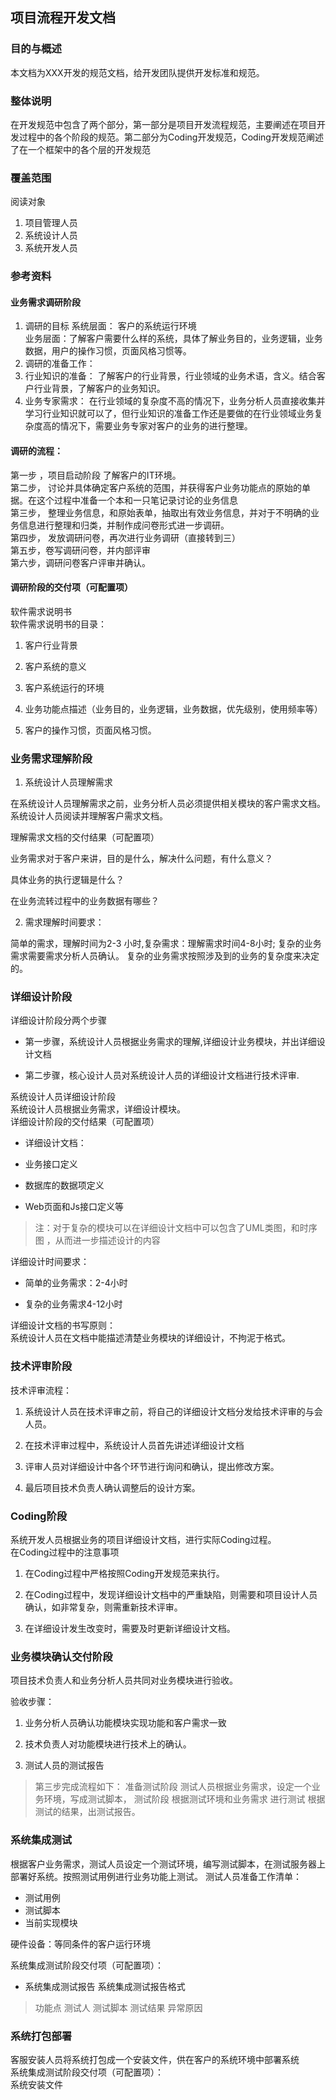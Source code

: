 ## 项目流程开发文档
### 目的与概述
本文档为XXX开发的规范文档，给开发团队提供开发标准和规范。
### 整体说明
在开发规范中包含了两个部分，第一部分是项目开发流程规范，主要阐述在项目开发过程中的各个阶段的规范。第二部分为Coding开发规范，Coding开发规范阐述了在一个框架中的各个层的开发规范
### 覆盖范围
阅读对象
1. 项目管理人员
2. 系统设计人员
3. 系统开发人员
### 参考资料
#### 业务需求调研阶段
1. 调研的目标
系统层面： 客户的系统运行环境  
业务层面：了解客户需要什么样的系统，具体了解业务目的，业务逻辑，业务数据，用户的操作习惯，页面风格习惯等。    
2. 调研的准备工作：
3. 行业知识的准备：
 了解客户的行业背景，行业领域的业务术语，含义。结合客户行业背景，了解客户的业务知识。   
4. 业务专家需求：
在行业领域的复杂度不高的情况下，业务分析人员直接收集并学习行业知识就可以了，但行业知识的准备工作还是要做的在行业领域业务复杂度高的情况下，需要业务专家对客户的业务的进行整理。

#### 调研的流程：

第一步 ，项目启动阶段 了解客户的IT环境。  
第二步， 讨论并具体确定客户系统的范围，并获得客户业务功能点的原始的单据。在这个过程中准备一个本和一只笔记录讨论的业务信息  
第三步， 整理业务信息，和原始表单，抽取出有效业务信息，并对于不明确的业务信息进行整理和归类，并制作成问卷形式进一步调研。  
第四步， 发放调研问卷，再次进行业务调研（直接转到三）  
第五步，卷写调研问卷，并内部评审  
第六步，调研问卷客户评审并确认。  

#### 调研阶段的交付项（可配置项）
软件需求说明书  
软件需求说明书的目录：  
1.  客户行业背景

2.  客户系统的意义

3.  客户系统运行的环境

4.  业务功能点描述（业务目的，业务逻辑，业务数据，优先级别，使用频率等）
5. 客户的操作习惯，页面风格习惯。

### 业务需求理解阶段 
1. 系统设计人员理解需求  

在系统设计人员理解需求之前，业务分析人员必须提供相关模块的客户需求文档。 系统设计人员阅读并理解客户需求文档。

理解需求文档的交付结果（可配置项）

业务需求对于客户来讲，目的是什么，解决什么问题，有什么意义？  

具体业务的执行逻辑是什么？  

在业务流转过程中的业务数据有哪些？  
  

2. 需求理解时间要求：

简单的需求，理解时间为2-3 小时,复杂需求：理解需求时间4-8小时; 复杂的业务需求需要需求分析人员确认。
复杂的业务需求按照涉及到的业务的复杂度来决定的。  

### 详细设计阶段
 详细设计阶段分两个步骤  

* 第一步骤，系统设计人员根据业务需求的理解,详细设计业务模块，并出详细设计文档

* 第二步骤，核心设计人员对系统设计人员的详细设计文档进行技术评审.

 


系统设计人员详细设计阶段  
系统设计人员根据业务需求，详细设计模块。  
详细设计阶段的交付结果（可配置项）  
* 详细设计文档：

* 业务接口定义

* 数据库的数据项定义

* Web页面和Js接口定义等

 

>  注：对于复杂的模块可以在详细设计文档中可以包含了UML类图，和时序图 ，从而进一步描述设计的内容

详细设计时间要求：

* 简单的业务需求：2-4小时

* 复杂的业务需求4-12小时

 
详细设计文档的书写原则：  
系统设计人员在文档中能描述清楚业务模块的详细设计，不拘泥于格式。

 

###  技术评审阶段

技术评审流程：

 1. 系统设计人员在技术评审之前，将自己的详细设计文档分发给技术评审的与会人员。

2. 在技术评审过程中，系统设计人员首先讲述详细设计文档

3. 评审人员对详细设计中各个环节进行询问和确认，提出修改方案。

4. 最后项目技术负责人确认调整后的设计方案。

### Coding阶段
系统开发人员根据业务的项目详细设计文档，进行实际Coding过程。  
在Coding过程中的注意事项  
1. 在Coding过程中严格按照Coding开发规范来执行。

2. 在Coding过程中，发现详细设计文档中的严重缺陷，则需要和项目设计人员确认，如非常复杂，则需重新技术评审。

3. 在详细设计发生改变时，需要及时更新详细设计文档。

### 业务模块确认交付阶段
项目技术负责人和业务分析人员共同对业务模块进行验收。

 

验收步骤：  

1. 业务分析人员确认功能模块实现功能和客户需求一致

2. 技术负责人对功能模块进行技术上的确认。

3. 测试人员的测试报告

>  第三步完成流程如下：
> 准备测试阶段 测试人员根据业务需求，设定一个业务环境，写成测试脚本，
> 测试阶段   根据测试环境和业务需求 进行测试
> 根据测试的结果，出测试报告。

### 系统集成测试
根据客户业务需求，测试人员设定一个测试环境，编写测试脚本，在测试服务器上部署好系统。按照测试用例进行业务功能上测试。
测试人员准备工作清单：
* 测试用例
* 测试脚本
* 当前实现模块

 

硬件设备：等同条件的客户运行环境  

 系统集成测试阶段交付项（可配置项）：
* 系统集成测试报告
系统集成测试报告格式
> 功能点 测试人 测试脚本 测试结果   异常原因

### 系统打包部署
客服安装人员将系统打包成一个安装文件，供在客户的系统环境中部署系统  
系统集成测试阶段交付项（可配置项）：  
系统安装文件  